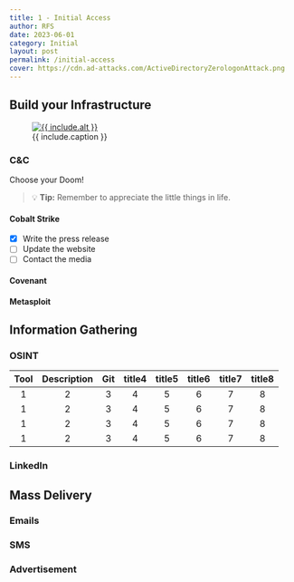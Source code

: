 ```yaml
---
title: 1 - Initial Access
author: RFS
date: 2023-06-01
category: Initial
layout: post
permalink: /initial-access
cover: https://cdn.ad-attacks.com/ActiveDirectoryZerologonAttack.png
---
```







## Build your Infrastructure


<figure>
   <a href="{{ include.url }}">
   <img src="{{ include.file }}" style="max-width: {{ include.max-width }};"
      alt="{{ include.alt }}"/>
   </a>
   <figcaption>{{ include.caption }}</figcaption>
</figure>

### C&C
Choose your Doom!

> :bulb: **Tip:** Remember to appreciate the little things in life.

#### Cobalt Strike
- [x] Write the press release
- [ ] Update the website
- [ ] Contact the media

#### Covenant

#### Metasploit


## Information Gathering

### OSINT

<div class="table-wrapper" markdown="block">

|Tool|Description|Git|title4|title5|title6|title7|title8|
|:-:|:-:|:-:|:-:|:-:|:-:|:-:|:-:|
|1|2|3|4|5|6|7|8|
|1|2|3|4|5|6|7|8|
|1|2|3|4|5|6|7|8|
|1|2|3|4|5|6|7|8|

</div>

### LinkedIn

## Mass Delivery

### Emails

### SMS

### Advertisement


